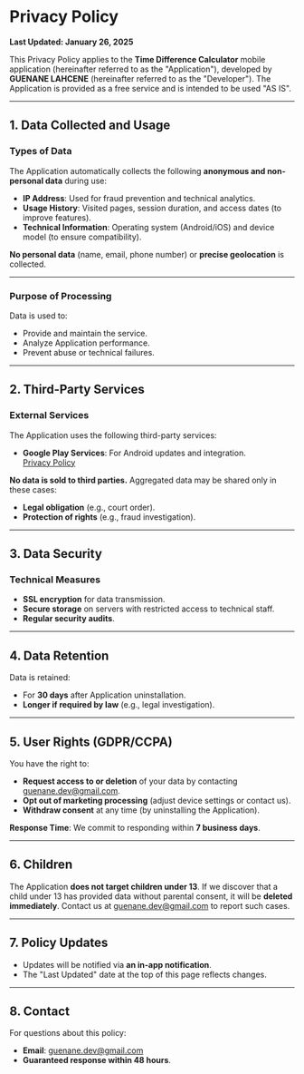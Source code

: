 # Privacy Policy  
**Last Updated: January 26, 2025**  

This Privacy Policy applies to the **Time Difference Calculator** mobile application (hereinafter referred to as the "Application"), developed by **GUENANE LAHCENE** (hereinafter referred to as the "Developer"). The Application is provided as a free service and is intended to be used "AS IS".

---

## 1. Data Collected and Usage  

### Types of Data  
The Application automatically collects the following **anonymous and non-personal data** during use:  
- **IP Address**: Used for fraud prevention and technical analytics.  
- **Usage History**: Visited pages, session duration, and access dates (to improve features).  
- **Technical Information**: Operating system (Android/iOS) and device model (to ensure compatibility).  

**No personal data** (name, email, phone number) or **precise geolocation** is collected.  

---

### Purpose of Processing  
Data is used to:  
- Provide and maintain the service.  
- Analyze Application performance.  
- Prevent abuse or technical failures.  

---

## 2. Third-Party Services  

### External Services  
The Application uses the following third-party services:  
- **Google Play Services**: For Android updates and integration.  
  [Privacy Policy](https://policies.google.com/privacy)  

**No data is sold to third parties.** Aggregated data may be shared only in these cases:  
- **Legal obligation** (e.g., court order).  
- **Protection of rights** (e.g., fraud investigation).  

---

## 3. Data Security  

### Technical Measures  
- **SSL encryption** for data transmission.  
- **Secure storage** on servers with restricted access to technical staff.  
- **Regular security audits**.  

---

## 4. Data Retention  
Data is retained:  
- For **30 days** after Application uninstallation.  
- **Longer if required by law** (e.g., legal investigation).  

---

## 5. User Rights (GDPR/CCPA)  
You have the right to:  
- **Request access to or deletion** of your data by contacting [guenane.dev@gmail.com](mailto:guenane.dev@gmail.com).  
- **Opt out of marketing processing** (adjust device settings or contact us).  
- **Withdraw consent** at any time (by uninstalling the Application).  

**Response Time**: We commit to responding within **7 business days**.  

---

## 6. Children  
The Application **does not target children under 13**. If we discover that a child under 13 has provided data without parental consent, it will be **deleted immediately**. Contact us at [guenane.dev@gmail.com](mailto:guenane.dev@gmail.com) to report such cases.  

---

## 7. Policy Updates  
- Updates will be notified via **an in-app notification**.  
- The "Last Updated" date at the top of this page reflects changes.  

---

## 8. Contact  
For questions about this policy:  
- **Email**: [guenane.dev@gmail.com](mailto:guenane.dev@gmail.com)  
- **Guaranteed response within 48 hours**.  
